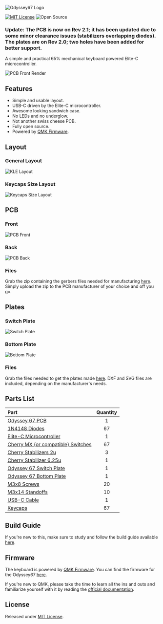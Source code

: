 ![Odyssey67 Logo](https://i.imgur.com/8HvarXz.png)

 [![MIT License](https://img.shields.io/badge/license-MIT-blue)](https://github.com/aureliengmichaud/Odyssey67/blob/master/LICENSE)
 ![Open Source](https://img.shields.io/badge/open_source-yes-brightgreen)

 ### Update: The PCB is now on Rev 2.1; it has been updated due to some minor clearance issues (stabilizers overlapping diodes). The plates are on Rev 2.0; two holes have been added for better support.

 A simple and practical 65% mechanical keyboard powered Elite-C microcontroller.

 ![PCB Front Render](https://i.imgur.com/4Ekcaup.png)

## Features

 * Simple and usable layout.
 * USB-C driven by the Elite-C microcontroller.
 * Awesome looking sandwich case.
 * No LEDs and no underglow.
 * Not another swiss cheese PCB.
 * Fully open source.
 * Powered by [QMK Firmware](https://github.com/qmk/qmk_firmware).

## Layout

### General Layout

 ![KLE Layout](https://i.imgur.com/f4VOBou.png)

### Keycaps Size Layout

 ![Keycaps Size Layout](https://i.imgur.com/bor1luP.png)

## PCB

### Front

 ![PCB Front](https://i.imgur.com/EMjjPsy.png)

### Back

 ![PCB Back](https://i.imgur.com/RfOzqZC.png)

### Files

 Grab the zip containing the gerbers files needed for manufacturing [here](https://github.com/aureliengmichaud/Odyssey67/blob/master/Odyssey67-Gerbers-Rev21.zip). Simply upload the zip to the PCB manufacturer of your choice and off you go.

## Plates

### Switch Plate

 ![Switch Plate](https://i.imgur.com/L6NuyFb.png)

### Bottom Plate

 ![Bottom Plate](https://i.imgur.com/laIwWEt.png)

### Files

 Grab the files needed to get the plates made [here](https://github.com/aureliengmichaud/Odyssey67/tree/master/Plates). DXF and SVG files are included, depending on the manufacturer's needs.

## Parts List

 Part                                                                                                                                 |  Quantity
 :----------------------------------------------------------------------------------------------------------------------------------  |  :-------:
 [Odyssey 67 PCB](https://github.com/aureliengmichaud/Odyssey67/blob/master/Gerbers.zip)                                              |  1
 [1N4148 Diodes](https://candykeys.com/product/fairchild-semiconductor-diode-1n4148-pack-of-100)                                      |  67
 [Elite-C Microcontroller](https://splitkb.com/collections/keyboard-parts/products/elite-c-rev3-microcontroller)                      |  1
 [Cherry MX (or compatible) Switches](https://candykeys.com/category:switches/brand:cherry)                                           |  67
 [Cherry Stabilizers 2u](https://candykeys.com/product/original-cherry-2u-pcb-stabilizer)                                             |  3
 [Cherry Stabilizer 6.25u](https://candykeys.com/product/official-cherry-mx-stabiliser-6-25u)                                         |  1
 [Odyssey 67 Switch Plate](https://github.com/aureliengmichaud/Odyssey67/tree/master/Plates)                                          |  1
 [Odyssey 67 Bottom Plate](https://github.com/aureliengmichaud/Odyssey67/tree/master/Plates)                                          |  1
 [M3x8 Screws](https://www.ebay.fr/sch/i.html?_odkw=m3x8+screws&_osacat=0&_from=R40&_trksid=m570.l1313&_nkw=m3+screws&_sacat=0)       |  20
 [M3x14 Standoffs](https://www.ebay.fr/sch/i.html?_odkw=m3+screws&_osacat=0&_from=R40&_trksid=m570.l1313&_nkw=m3+standoffs&_sacat=0)  |  10
 [USB-C Cable](https://candykeys.com/product/black-nylon-usb-c-cable-1m)                                                              |  1
 [Keycaps](https://www.aliexpress.com/wholesale?catId=0&initiative_id=SB_20200426114303&SearchText=keycaps)                           |  67

## Build Guide

 If you're new to this, make sure to study and follow the build guide available [here](https://github.com/aureliengmichaud/Odyssey67/blob/master/BUILD_GUIDE.md).

## Firmware

 The keyboard is powered by [QMK Firmware](https://github.com/qmk/qmk_firmware). You can find the firmware for the Odyssey67 [here](https://github.com/aureliengmichaud/qmk_firmware/tree/master/keyboards/aureliengmichaud/odyssey67).

 If you're new to QMK, please take the time to learn all the ins and outs and familiarize yourself with it by reading the [official documentation](https://docs.qmk.fm/#/).

## License

 Released under [MIT License](https://github.com/aureliengmichaud/Odyssey67/blob/master/LICENSE).
